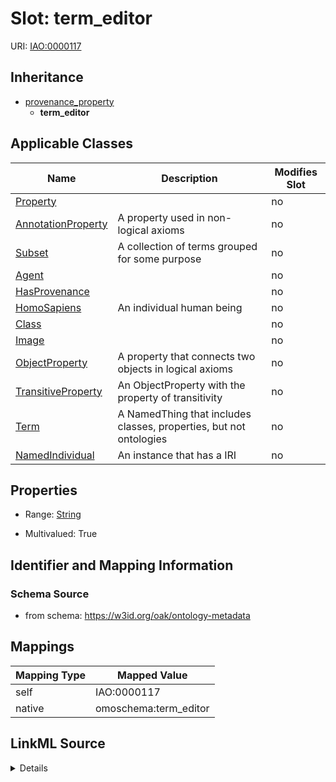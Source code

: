

# Slot: term_editor



URI: [IAO:0000117](http://purl.obolibrary.org/obo/IAO_0000117)




## Inheritance

* [provenance_property](provenance_property.md)
    * **term_editor**






## Applicable Classes

| Name | Description | Modifies Slot |
| --- | --- | --- |
| [Property](Property.md) |  |  no  |
| [AnnotationProperty](AnnotationProperty.md) | A property used in non-logical axioms |  no  |
| [Subset](Subset.md) | A collection of terms grouped for some purpose |  no  |
| [Agent](Agent.md) |  |  no  |
| [HasProvenance](HasProvenance.md) |  |  no  |
| [HomoSapiens](HomoSapiens.md) | An individual human being |  no  |
| [Class](Class.md) |  |  no  |
| [Image](Image.md) |  |  no  |
| [ObjectProperty](ObjectProperty.md) | A property that connects two objects in logical axioms |  no  |
| [TransitiveProperty](TransitiveProperty.md) | An ObjectProperty with the property of transitivity |  no  |
| [Term](Term.md) | A NamedThing that includes classes, properties, but not ontologies |  no  |
| [NamedIndividual](NamedIndividual.md) | An instance that has a IRI |  no  |







## Properties

* Range: [String](String.md)

* Multivalued: True





## Identifier and Mapping Information







### Schema Source


* from schema: https://w3id.org/oak/ontology-metadata




## Mappings

| Mapping Type | Mapped Value |
| ---  | ---  |
| self | IAO:0000117 |
| native | omoschema:term_editor |




## LinkML Source

<details>
```yaml
name: term_editor
from_schema: https://w3id.org/oak/ontology-metadata
rank: 1000
is_a: provenance_property
slot_uri: IAO:0000117
alias: term_editor
domain_of:
- HasProvenance
range: string
multivalued: true

```
</details>